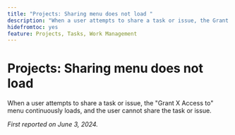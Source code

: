```yaml
---
title: "Projects: Sharing menu does not load "
description: "When a user attempts to share a task or issue, the Grant X Access to menu continuously loads, and the user cannot share the task or issue."
hidefromtoc: yes
feature: Projects, Tasks, Work Management
---
```


# Projects: Sharing menu does not load 

When a user attempts to share a task or issue, the "Grant X Access to" menu continuously loads, and the user cannot share the task or issue.

_First reported on June 3, 2024._
